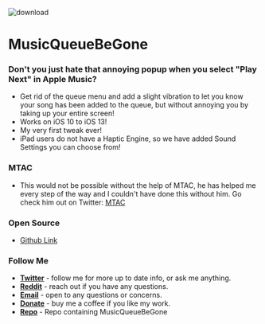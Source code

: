 ![download](https://i.ibb.co/DzbhWcq/banner.png)


# MusicQueueBeGone
### Don't you just hate that annoying popup when you select "Play Next" in Apple Music?
* Get rid of the queue menu and add a slight vibration to let you know your song has been added to the queue, but without annoying you by taking up your entire screen!
* Works on iOS 10 to iOS 13!
* My very first tweak ever!
* iPad users do not have a Haptic Engine, so we have added Sound Settings you can choose from!


### MTAC
* This would not be possible without the help of MTAC, he has helped me every step of the way and I couldn't have done this without him. Go check him out on Twitter: [MTAC](https://twitter.com/mtac8)

### Open Source
* [Github Link](https://github.com/nahtedetihw/MusicQueueBeGone)


### Follow Me
* [**Twitter**](https://twitter.com/ethanwhited) - follow me for more up to date info, or ask me anything.
* [**Reddit**](https://www.reddit.com/user/Nahtedetihw) - reach out if you have any questions.
* [**Email**](mailto:ethanwhited2208@gmail.com) - open to any questions or concerns.
* [**Donate**](https://paypal.me/nahtdetihw) - buy me a coffee if you like my work.
* [**Repo**](https://repo.twickd.com) - Repo containing MusicQueueBeGone
